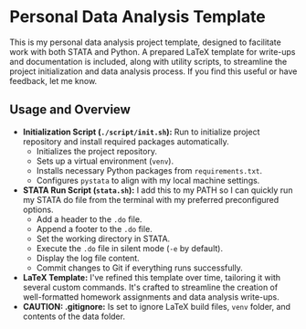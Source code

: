 # Personal Data Analysis Template

This is my personal data analysis project template, designed to facilitate work with both STATA and Python. A prepared LaTeX template for write-ups and documentation is included, along with utility scripts, to streamline the project initialization and data analysis process. If you find this useful or have feedback, let me know.

## Usage and Overview 

- **Initialization Script (`./script/init.sh`):** Run to initialize project repository and install required packages automatically. 
    - Initializes the project repository.
    - Sets up a virtual environment (`venv`).
    - Installs necessary Python packages from `requirements.txt`.
    - Configures `pystata` to align with my local machine settings.
- **STATA Run Script (`stata.sh`):** I add this to my PATH so I can quickly run my STATA do file from the terminal with my preferred preconfigured options. 
    - Add a header to the `.do` file.
    - Append a footer to the `.do` file.
    - Set the working directory in STATA.
    - Execute the `.do` file in silent mode (`-e` by default).
    - Display the log file content.
    - Commit changes to Git if everything runs successfully.
- **LaTeX Template:** I've refined this template over time, tailoring it with several custom commands. It's crafted to streamline the creation of well-formatted homework assignments and data analysis write-ups.
- **CAUTION: .gitignore:** Is set to ignore LaTeX build files, `venv` folder, and contents of the data folder.